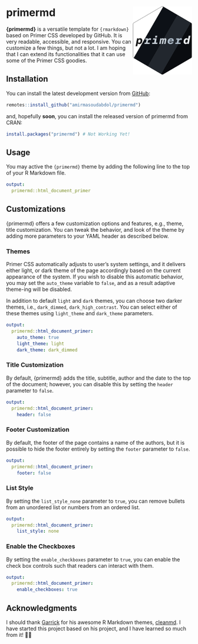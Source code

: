 
<!-- README.md is generated from README.Rmd. Please edit this file -->

# primermd <img src="man/figures/logo.png" width="160" align="right"/>

**{primermd}** is a versatile template for `{rmarkdown}` based on Primer
CSS developed by GitHub. It is very readable, accessible, and
responsive. You can customize a few things, but not a lot. I am hoping
that I can extend its functionalities that it can use some of the Primer
CSS goodies.

## Installation

You can install the latest development version from
[GitHub](https://github.com/amirmasoudabdol/primermd/):

``` r
remotes::install_github("amirmasoudabdol/primermd")
```

and, hopefully **soon**, you can install the released version of
primermd from CRAN:

``` r
install.packages("primermd") # Not Working Yet!
```

## Usage

You may active the `{primermd}` theme by adding the following line to
the top of your R Markdown file.

``` yaml
output: 
  primermd::html_document_primer
```

## Customizations

{primermd} offers a few customization options and features, e.g., theme,
title customization. You can tweak the behavior, and look of the theme
by adding more parameters to your YAML header as described below.

### Themes

Primer CSS automatically adjusts to user’s system settings, and it
delivers either light, or dark theme of the page accordingly based on
the current appearance of the system. If you wish to disable this
automatic behavior, you may set the `auto_theme` variable to `false`,
and as a result adaptive theme-ing will be disabled.

In addition to default `light` and `dark` themes, you can choose two
darker themes, i.e., `dark_dimmed`, `dark_high_contrast`. You can select
either of these themes using `light_theme` and `dark_theme` parameters.

``` yaml
output: 
  primermd::html_document_primer:
    auto_theme: true
    light_theme: light
    dark_theme: dark_dimmed
```

### Title Customization

By default, {primermd} adds the title, subtitle, author and the date to
the top of the document; however, you can disable this by setting the
`header` parameter to `false`.

``` yaml
output: 
  primermd::html_document_primer:
    header: false
```

### Footer Customization

By default, the footer of the page contains a name of the authors, but
it is possible to hide the footer entirely by setting the `footer`
parameter to `false`.

``` yaml
output: 
  primermd::html_document_primer:
    footer: false
```

### List Style

By setting the `list_style_none` parameter to `true`, you can remove
bullets from an unordered list or numbers from an ordered list.

``` yaml
output: 
  primermd::html_document_primer:
    list_style: none
```

### Enable the Checkboxes

By setting the `enable_checkboxes` parameter to `true`, you can enable
the check box controls such that readers can interact with them.

``` yaml
output: 
  primermd::html_document_primer:
    enable_checkboxes: true
```

## Acknowledgments

I should thank [Garrick](https://github.com/gadenbuie) for his awesome R
Markdown themes, [cleanmd](https://github.com/gadenbuie/cleanrmd). I
have started this project based on his project, and I have learned so
much from it! 🙏🏼

